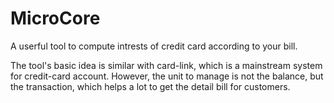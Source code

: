# MicroCore
A userful tool to compute intrests of credit card according to your bill.

The tool's basic idea is similar with card-link, which is a mainstream system for credit-card account.
However, the unit to manage is not the balance, but the transaction, which helps a lot to get the detail bill for customers.
